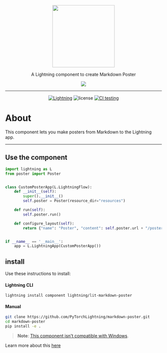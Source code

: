 <!---:lai-name: Slack Messenger--->

<div align="center">
<img src="https://pl-bolts-doc-images.s3.us-east-2.amazonaws.com/lai.png" width="200px">

A Lightning component to create Markdown Poster

<img src="https://github.com/PyTorchLightning/markdown-poster/raw/main/resources/preview.jpeg">

______________________________________________________________________

[![Lightning](https://img.shields.io/badge/-Lightning-792ee5?logo=pytorchlightning&logoColor=white)](https://lightning.ai)
![license](https://img.shields.io/badge/License-Apache%202.0-blue.svg)
[![CI testing](https://github.com/Lightning-Universe/MarkDown-poster_component/actions/workflows/ci-testing.yml/badge.svg?event=push)](https://github.com/Lightning-Universe/MarkDown-poster_component/actions/workflows/ci-testing.yml)

</div>

# About

This component lets you make posters from Markdown to the Lightning app.


----

## Use the component

<!---:lai-use:--->

```python
import lightning as L
from poster import Poster


class CustomPosterApp(L.LightningFlow):
    def __init__(self):
        super().__init__()
        self.poster = Poster(resource_dir="resources")

    def run(self):
        self.poster.run()

    def configure_layout(self):
        return {"name": "Poster", "content": self.poster.url + "/poster.html"}


if __name__ == '__main__':
    app = L.LightningApp(CustomPosterApp())
```

## install

Use these instructions to install:

#### Lightning CLI

```lightning install component lightning/lit-markdown-poster```

#### Manual

```bash
git clone https://github.com/PyTorchLightning/markdown-poster.git
cd markdown-poster
pip install -e .
```

> **Note**: [This component isn't compatible with Windows](https://github.com/patrick-kidger/mkposters#assumptions).

Learn more about this [here](https://github.com/patrick-kidger/mkposters)
